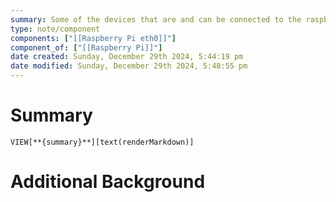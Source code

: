 ```yaml
---
summary: Some of the devices that are and can be connected to the raspberry pi.
type: note/component
components: ["[[Raspberry Pi eth0]]"]
component_of: ["[[Raspberry Pi]]"]
date created: Sunday, December 29th 2024, 5:44:19 pm
date modified: Sunday, December 29th 2024, 5:48:55 pm
---
```

# Summary
`VIEW[**{summary}**][text(renderMarkdown)]`

# Additional Background